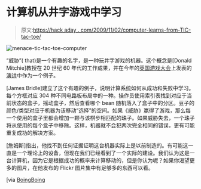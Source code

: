 # 计算机从井字游戏中学习

> 原文:[https://hack aday . com/2009/11/02/computer-learns-from-TIC-tac-toe/](https://hackaday.com/2009/11/02/computer-learns-from-tic-tac-toe/)

![menace-tic-tac-toe-computer](../Images/c57a911db623cd0cdbcc9ac68d4c6584.png "menace-tic-tac-toe-computer")

“威胁”( that)是一个有趣的名字，是一种玩井字游戏的机器。这个概念是[Donald Mitchie]教授在 20 世纪 60 年代的工作成果，并在今年的[英国游戏大会](http://www.thisisplayful.com/)上发表的[演讲](http://shorttermmemoryloss.com/menace/)中作为一个例子。

[James Bridle]建立了这个有趣的例子，说明计算系统如何从成功和失败中学习。每个方框对应 304 种不同电路板布局中的一种。操作员使用索引表找到对应于当前状态的盒子，摇动盒子，然后查看哪个 bean 随机落入了盒子中的分区。豆子的颜色/类型对应于机器为该移动“选择”的空间。如果《威胁》赢得了游戏，那么每一个使用的盒子里都会增加一颗与该棋步相匹配的珠子。如果威胁失去，一个珠子将从使用的每个盒子中移除。这样，机器就不会犯两次完全相同的错误，更有可能重复成功的解决方案。

[詹姆斯]指出，他找不到任何证据证明这台机器实际上是以前制造的。有可能这一直是一个理论上的设备，但现在我们已经看到了一个实际的建设。我们认为这是一台计算机，因为它是根据成功的概率来计算移动的，但是你认为呢？如果你渴望更多的图片，在他发布的 Flickr 图片集中有足够多的东西可以看。

[via [BoingBoing](http://www.boingboing.net/2009/11/02/mechanical-computer.html)